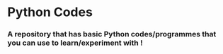 # Python Codes

### A repository that has basic Python codes/programmes that you can use to learn/experiment with !